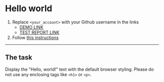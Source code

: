 # Hello world
1. Replace `<your_account>` with your Github username in the links
    - [DEMO LINK](https://Vladimir-Beliy.github.io/layout_hello-world/) <br>
    - [TEST REPORT LINK](https://Vladimir-Beliy.github.io/layout_hello-world/report/html_report/)
2. Follow [this instructions](https://mate-academy.github.io/layout_task-guideline/)
___

## The task 
Display the "Hello, world!" text with the default browser styling. Please do not 
use any enclosing tags like `<h1>` or `<p>`.
